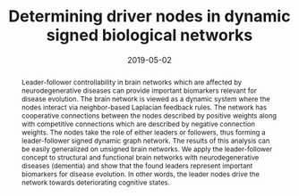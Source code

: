 ---
title: 'Determining driver nodes in dynamic signed biological networks'

# Authors
# If you created a profile for a user (e.g. the default `admin` user), write the username (folder name) here
# and it will be replaced with their full name and linked to their profile.
authors:
  - Amirhessam Tahmassebi
  - Behshad Mohebali
  - Lisa Meyer-Baese
  - admin
  - Katja Pinker
  - Anke Meyer-Baese

# Author notes (optional)
author_notes: ''

date: '2019-05-02'
doi: ''

# Schedule page publish date (NOT publication's date).
publishDate: ''

# Publication type.
# Legend: 0 = Uncategorized; 1 = Conference paper; 2 = Journal article;
# 3 = Preprint / Working Paper; 4 = Report; 5 = Book; 6 = Book section;
# 7 = Thesis; 8 = Patent
publication_types: ['1']

# Publication name and optional abbreviated publication name.
publication: In *Proceedings of the SPIE, Smart Biomedical and Physiological Sensor Technology XVI*
publication_short: ''

abstract: 'Leader-follower controllability in brain networks which are affected by neurodegenerative diseases can provide important biomarkers relevant for disease evolution. The brain network is viewed as a dynamic system where the nodes interact via neighbor-based Laplacian feedback rules. The network has cooperative connections between the nodes described by positive weights along with competitive connections which are described by negative connection weights. The nodes take the role of either leaders or followers, thus forming a leader-follower signed dynamic graph network. The results of this analysis can be easily generalized on unsigned brain networks. We apply the leader-follower concept to structural and functional brain networks with neurodegenerative diseases (dementia) and show that the found leaders represent important biomarkers for disease evolution. In other words, the leader nodes drive the network towards deteriorating cognitive states.'

# Summary. An optional shortened abstract.
summary: ''

tags: ['Neural networks', 'Dynamic networks', 'Optimal control', 'Data science']

# Display this page in the Featured widget?
featured: false

# Custom links (uncomment lines below)
links:
  - name: Conference paper
    url: 'https://www.spiedigitallibrary.org/conference-proceedings-of-spie/11020/110200A/Determining-driver-nodes-in-dynamic-signed-biological-networks/10.1117/12.2519550.short'

url_pdf: ''
url_code: ''
url_dataset: ''
url_poster: ''
url_project: ''
url_slides: ''
url_source: ''
url_video: ''

# Featured image
# To use, add an image named `featured.jpg/png` to your page's folder.
image:
  caption: ''
  focal_point: ''
  preview_only: false

# Associated Projects (optional).
#   Associate this publication with one or more of your projects.
#   Simply enter your project's folder or file name without extension.
#   E.g. `internal-project` references `content/project/internal-project/index.md`.
#   Otherwise, set `projects: []`.
projects: []

# Slides (optional).
#   Associate this publication with Markdown slides.
#   Simply enter your slide deck's filename without extension.
#   E.g. `slides: "example"` references `content/slides/example/index.md`.
#   Otherwise, set `slides: ""`.
slides: ""
---